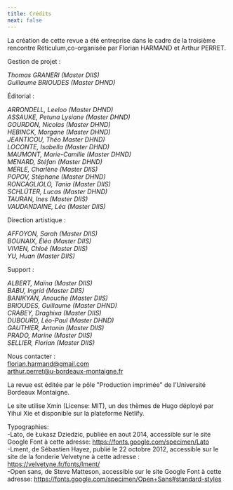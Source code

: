 ```yaml
---
title: Crédits
next: false
---
```


La création de cette revue a été entreprise dans le cadre de la troisième rencontre Réticulum,co-organisée par Florian HARMAND et Arthur PERRET.

Gestion de projet : 

*Thomas GRANERI (Master DIIS)<br/>
Guillaume BRIOUDES (Master DHND)<br/>*

Éditorial : 

*ARRONDELL, Leeloo (Master DHND)<br/>
ASSAUKE, Petuna Lysiane (Master DHND)<br/>
GOURDON, Nicolas (Master DHND)<br/>
HEBINCK, Morgane (Master DHND)<br/>
JEANTICOU, Théo Master DHND)<br/>
LOCONTE, Isabella (Master DHND)<br/>
MAUMONT, Marie-Camille (Master DHND)<br/>
MENARD, Stéfan (Master DHND)<br/>
MERLE, Charlène (Master DIIS)<br/>
POPOV, Stéphane (Master DHND)<br/>
RONCAGLIOLO, Tania (Master DIIS)<br/>
SCHLÜTER, Lucas (Master DHND)<br/>
TAURAN, Ines (Master DIIS)<br/>
VAUDANDAINE, Léa (Master DIIS)<br/>*

Direction artistique :

*AFFOYON, Sarah (Master DIIS)<br/>
BOUNAIX, Éléa (Master DIIS)<br/>
VIVIEN, Chloé (Master DIIS)<br/>
YU, Huan (Master DIIS)<br/>*

Support : 

*ALBERT, Maïna (Master DIIS)<br/>
BABU, Ingrid (Master DIIS)<br/>
BANIKYAN, Anouche (Master DIIS)<br/>
BRIOUDES, Guillaume (Master DHND)<br/>
CRABEY, Draghixa (Master DIIS)<br/>
DUBOURD, Léo-Paul (Master DHND)<br/>
GAUTHIER, Antonin (Master DIIS)<br/>
PRADO, Marine (Master DIIS)<br/>
SELLIER, Florian (Master DIIS)<br/>*

Nous contacter : <br/>
florian.harmand@gmail.com<br/>arthur.perret@u-bordeaux-montaigne.fr

La revue est éditée par le pôle "Production imprimée" de l’Université Bordeaux Montaigne.

Le site utilise Xmin (License: MIT), un des thèmes de Hugo déployé par Yihui Xie et disponible sur la plateforme Netlify.

Typographies: <br/>
-Lato, de Łukasz Dziedzic, publiée en aout 2014, accessible sur le site Google Font à cette adresse: 
https://fonts.google.com/specimen/Lato<br/>
-Lment, de Sébastien Hayez, publié le 22 octobre 2012, accessible sur le site de la fonderie Velvetyne à cette adresse : 
https://velvetyne.fr/fonts/lment/<br/>
-Open sans, de Steve Matteson, accessible sur le site Google Font à cette adresse: 
https://fonts.google.com/specimen/Open+Sans#standard-styles
